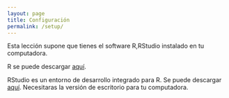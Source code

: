```yaml
---
layout: page
title: Configuración
permalink: /setup/
---
```


Esta lección supone que tienes el software R,RStudio instalado en tu computadora.

R se puede descargar [aquí](https://cran.r-project.org/mirrors.html).

RStudio es un entorno de desarrollo integrado para R.
Se puede descargar [aquí](https://www.rstudio.com/products/rstudio/download/).
Necesitaras la versión de escritorio para tu computadora.
